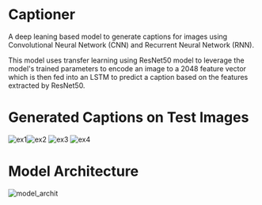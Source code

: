 # Captioner
A deep leaning based model to generate captions for images using Convolutional Neural Network (CNN) and Recurrent Neural Network (RNN).

This model uses transfer learning using ResNet50 model to leverage the model's trained parameters to encode an image to a 2048 feature vector which is then fed into an LSTM to predict a caption based on the features extracted by ResNet50.

# Generated Captions on Test Images
![ex1](https://user-images.githubusercontent.com/68904519/123643486-0b107080-d842-11eb-9042-c7cc3da70d3b.png)![ex2](https://user-images.githubusercontent.com/68904519/123643532-1bc0e680-d842-11eb-8048-a3ebf992c5a1.png)
![ex3](https://user-images.githubusercontent.com/68904519/123643567-24192180-d842-11eb-975c-f47597b1f57c.png)
![ex4](https://user-images.githubusercontent.com/68904519/123643573-254a4e80-d842-11eb-9df4-eb9d8cc04c96.png)

# Model Architecture
![model_archit](https://user-images.githubusercontent.com/68904519/123643921-870ab880-d842-11eb-9d9a-d2956db73b8a.png)




